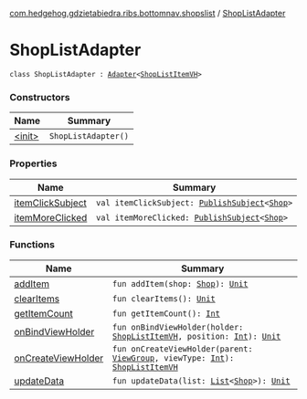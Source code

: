 [com.hedgehog.gdzietabiedra.ribs.bottomnav.shopslist](../index.md) / [ShopListAdapter](./index.md)

# ShopListAdapter

`class ShopListAdapter : `[`Adapter`](https://developer.android.com/reference/android/support/v7/widget/RecyclerView/Adapter.html)`<`[`ShopListItemVH`](../-shop-list-item-v-h/index.md)`>`

### Constructors

| Name | Summary |
|---|---|
| [&lt;init&gt;](-init-.md) | `ShopListAdapter()` |

### Properties

| Name | Summary |
|---|---|
| [itemClickSubject](item-click-subject.md) | `val itemClickSubject: `[`PublishSubject`](http://reactivex.io/RxJava/javadoc/io/reactivex/subjects/PublishSubject.html)`<`[`Shop`](file:/home/adam/repo/GdzieTaBiedra/docs/domain/com.hedgehog.gdzietabiedra.domain/-shop/index.md)`>` |
| [itemMoreClicked](item-more-clicked.md) | `val itemMoreClicked: `[`PublishSubject`](http://reactivex.io/RxJava/javadoc/io/reactivex/subjects/PublishSubject.html)`<`[`Shop`](file:/home/adam/repo/GdzieTaBiedra/docs/domain/com.hedgehog.gdzietabiedra.domain/-shop/index.md)`>` |

### Functions

| Name | Summary |
|---|---|
| [addItem](add-item.md) | `fun addItem(shop: `[`Shop`](file:/home/adam/repo/GdzieTaBiedra/docs/domain/com.hedgehog.gdzietabiedra.domain/-shop/index.md)`): `[`Unit`](https://kotlinlang.org/api/latest/jvm/stdlib/kotlin/-unit/index.html) |
| [clearItems](clear-items.md) | `fun clearItems(): `[`Unit`](https://kotlinlang.org/api/latest/jvm/stdlib/kotlin/-unit/index.html) |
| [getItemCount](get-item-count.md) | `fun getItemCount(): `[`Int`](https://kotlinlang.org/api/latest/jvm/stdlib/kotlin/-int/index.html) |
| [onBindViewHolder](on-bind-view-holder.md) | `fun onBindViewHolder(holder: `[`ShopListItemVH`](../-shop-list-item-v-h/index.md)`, position: `[`Int`](https://kotlinlang.org/api/latest/jvm/stdlib/kotlin/-int/index.html)`): `[`Unit`](https://kotlinlang.org/api/latest/jvm/stdlib/kotlin/-unit/index.html) |
| [onCreateViewHolder](on-create-view-holder.md) | `fun onCreateViewHolder(parent: `[`ViewGroup`](https://developer.android.com/reference/android/view/ViewGroup.html)`, viewType: `[`Int`](https://kotlinlang.org/api/latest/jvm/stdlib/kotlin/-int/index.html)`): `[`ShopListItemVH`](../-shop-list-item-v-h/index.md) |
| [updateData](update-data.md) | `fun updateData(list: `[`List`](https://kotlinlang.org/api/latest/jvm/stdlib/kotlin.collections/-list/index.html)`<`[`Shop`](file:/home/adam/repo/GdzieTaBiedra/docs/domain/com.hedgehog.gdzietabiedra.domain/-shop/index.md)`>): `[`Unit`](https://kotlinlang.org/api/latest/jvm/stdlib/kotlin/-unit/index.html) |
